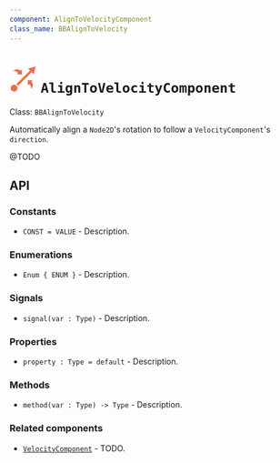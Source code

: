 ```yaml
---
component: AlignToVelocityComponent
class_name: BBAlignToVelocity
---
```


# <img src="../addons/bc-components/visual/align_to_velocity.svg" width="48" height="48"> `AlignToVelocityComponent` 

Class: `BBAlignToVelocity`

Automatically align a `Node2D`'s rotation to follow a `VelocityComponent`'s `direction`.

@TODO

## API

### Constants

- `CONST = VALUE` - Description.

### Enumerations

- `Enum { ENUM }` - Description.

### Signals

- `signal(var : Type)` - Description.

### Properties

- `property : Type = default` - Description.

### Methods

- `method(var : Type) -> Type` - Description.

### Related components

- [`VelocityComponent`](velocity.md) - TODO.


